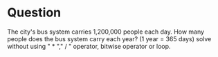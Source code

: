 # Question

The city's bus system carries 1,200,000 people each day.
How many people does the bus system carry each year? (1 year = 365 days)
solve without using " * "," / " operator, bitwise operator or loop.
